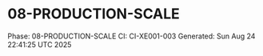 # 08-PRODUCTION-SCALE
Phase: 08-PRODUCTION-SCALE
CI: CI-XE001-003
Generated: Sun Aug 24 22:41:25 UTC 2025
